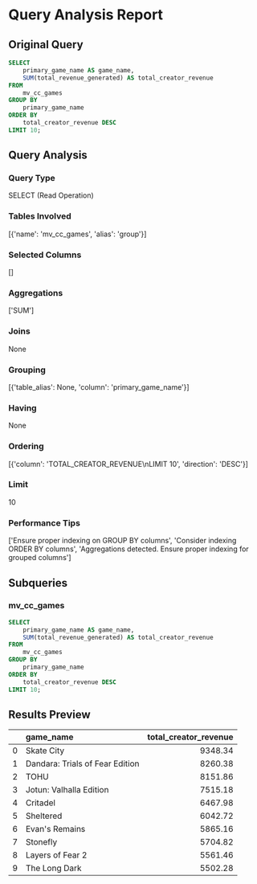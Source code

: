 # Query Analysis Report

## Original Query
```sql
SELECT 
    primary_game_name AS game_name,
    SUM(total_revenue_generated) AS total_creator_revenue
FROM 
    mv_cc_games
GROUP BY 
    primary_game_name
ORDER BY 
    total_creator_revenue DESC
LIMIT 10;
```

## Query Analysis

### Query Type
SELECT (Read Operation)

### Tables Involved
[{'name': 'mv_cc_games', 'alias': 'group'}]

### Selected Columns
[]

### Aggregations
['SUM']

### Joins
None

### Grouping
[{'table_alias': None, 'column': 'primary_game_name'}]

### Having
None

### Ordering
[{'column': 'TOTAL_CREATOR_REVENUE\nLIMIT 10', 'direction': 'DESC'}]

### Limit
10

### Performance Tips
['Ensure proper indexing on GROUP BY columns', 'Consider indexing ORDER BY columns', 'Aggregations detected. Ensure proper indexing for grouped columns']

## Subqueries

### mv_cc_games
```sql
SELECT 
    primary_game_name AS game_name,
    SUM(total_revenue_generated) AS total_creator_revenue
FROM 
    mv_cc_games
GROUP BY 
    primary_game_name
ORDER BY 
    total_creator_revenue DESC
LIMIT 10;
```

## Results Preview
|    | game_name                       |   total_creator_revenue |
|---:|:--------------------------------|------------------------:|
|  0 | Skate City                      |                 9348.34 |
|  1 | Dandara: Trials of Fear Edition |                 8260.38 |
|  2 | TOHU                            |                 8151.86 |
|  3 | Jotun: Valhalla Edition         |                 7515.18 |
|  4 | Critadel                        |                 6467.98 |
|  5 | Sheltered                       |                 6042.72 |
|  6 | Evan's Remains                  |                 5865.16 |
|  7 | Stonefly                        |                 5704.82 |
|  8 | Layers of Fear 2                |                 5561.46 |
|  9 | The Long Dark                   |                 5502.28 |